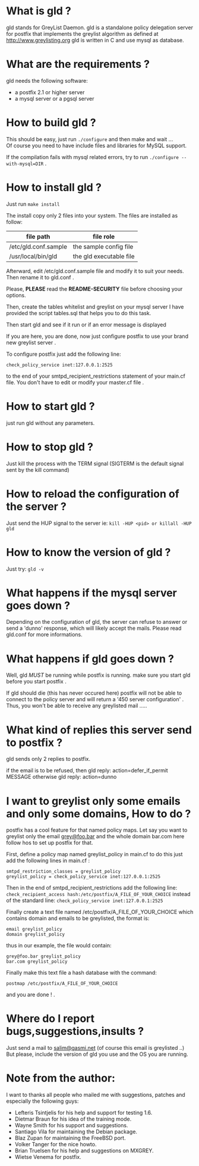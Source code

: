 # What is gld ?

gld stands for GreyList Daemon.
gld is a standalone policy delegation server for postfix that implements
the greylist algorithm as defined at http://www.greylisting.org
gld is written in C and use mysql as database.

# What are the requirements ?

gld needs the following software:
- a postfix 2.1 or higher server
- a mysql server or a pgsql server

# How to build gld ?

This should be easy, just run `./configure` and then make and wait ...  
Of course you need to have include files and libraries for MySQL support.

If the compilation fails with mysql related errors, try to run `./configure --with-mysql=DIR` .


# How to install gld ?

Just run `make install`

The install copy only 2 files into your system.
The files are installed as follow:

| file path | file role |
|--|--|
| /etc/gld.conf.sample | the sample config file |
| /usr/local/bin/gld | the gld executable file |



Afterward, edit /etc/gld.conf.sample file and modify it to suit your needs.
Then rename it to gld.conf .

Please, **PLEASE** read the **README-SECURITY** file before choosing your options.

Then, create the tables whitelist and greylist on your mysql server
I have provided the script tables.sql that helps you to do this task.

Then start gld and see if it run or if an error message is displayed

If you are here, you are done, now just configure postfix to use your brand new greylist server .

To configure postfix just add the following line:

    check_policy_service inet:127.0.0.1:2525

to the end of your smtpd_recipient_restrictions statement of your main.cf file.
You don't have to edit or modify your master.cf file .


# How to start gld ?

just run gld without any parameters.


# How to stop gld ?

Just kill the process with the TERM signal
(SIGTERM is the default signal sent by the kill command)


# How to reload the configuration of the server ?

Just send the HUP signal to the server
ie: `kill -HUP <pid> or killall -HUP gld`

# How to know the version of gld ?

Just try: `gld -v`
	

# What happens if the mysql server goes down ?

Depending on the configuration of gld, the server can refuse to answer
or send a 'dunno' response, which will likely accept the mails.
Please read gld.conf for more informations.


# What happens if gld goes down ?

Well, gld *MUST* be running while postfix is running.
make sure you start gld before you start postfix .

If gld should die (this has never occured here)
postfix will not be able to connect to the policy server
and will return a '450 server configuration' .
Thus, you won't be able to receive any greylisted mail .....


# What kind of replies this server send to postfix ?

gld sends only 2 replies to postfix.

if the email is to be refused, then gld reply: action=defer_if_permit MESSAGE
otherwise gld reply: action=dunno


# I want to greylist only some emails and only some domains, How to do ?

postfix has a cool feature for that named policy maps.
Let say you want to greylist only the email grey@foo.bar and the whole domain bar.com
here follow hos to set up postfix for that.

First, define a policy map named greylist_policy in main.cf
to do this just add the following lines in main.cf :

    smtpd_restriction_classes = greylist_policy
    greylist_policy = check_policy_service inet:127.0.0.1:2525

Then in the end of  smtpd_recipient_restrictions
add the following line: `check_recipient_access hash:/etc/postfix/A_FILE_OF_YOUR_CHOICE`
instead of the standard line: `check_policy_service inet:127.0.0.1:2525`

Finally create a text file named /etc/postfix/A_FILE_OF_YOUR_CHOICE
which contains domain and emails to be greylisted, the format is:
		

    email greylist_policy
    domain greylist_policy

thus in our example, the file would contain:
		
    grey@foo.bar greylist_policy
    bar.com greylist_policy

Finally make this text file a hash database with the command: 

    postmap /etc/postfix/A_FILE_OF_YOUR_CHOICE
and you are done ! .

# Where do I report bugs,suggestions,insults ?

Just send a mail to salim@gasmi.net (of course this email is greylisted ..)  
But please, include the version of gld you use and the OS you are running.


# Note from the author:

I want to thanks all people who mailed me with suggestions, patches and especially the following guys:
- Lefteris Tsintjelis for his help and support for testing 1.6.
- Dietmar Braun for his idea of the training mode.
- Wayne Smith for his support and suggestions.
- Santiago Vila for maintaining the Debian package.
- Blaz Zupan for maintaining the FreeBSD port.
- Volker Tanger for the nice howto.
- Brian Truelsen for his help and suggestions on MXGREY.
- Wietse Venema for postfix.

